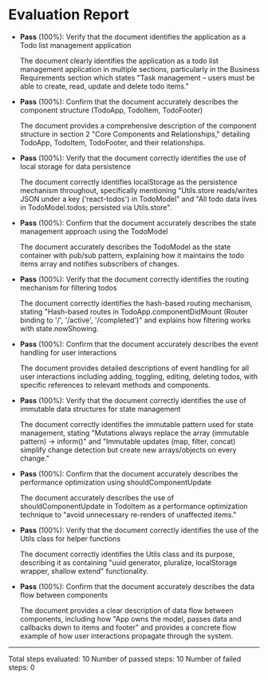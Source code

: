 # Evaluation Report

- **Pass** (100%): Verify that the document identifies the application as a Todo list management application
  
  The document clearly identifies the application as a todo list management application in multiple sections, particularly in the Business Requirements section which states "Task management – users must be able to create, read, update and delete todo items."

- **Pass** (100%): Confirm that the document accurately describes the component structure (TodoApp, TodoItem, TodoFooter)
  
  The document provides a comprehensive description of the component structure in section 2 "Core Components and Relationships," detailing TodoApp, TodoItem, TodoFooter, and their relationships.

- **Pass** (100%): Verify that the document correctly identifies the use of local storage for data persistence
  
  The document correctly identifies localStorage as the persistence mechanism throughout, specifically mentioning "Utils.store reads/writes JSON under a key ('react-todos') in TodoModel" and "All todo data lives in TodoModel.todos; persisted via Utils.store".

- **Pass** (100%): Confirm that the document accurately describes the state management approach using the TodoModel
  
  The document accurately describes the TodoModel as the state container with pub/sub pattern, explaining how it maintains the todo items array and notifies subscribers of changes.

- **Pass** (100%): Verify that the document correctly identifies the routing mechanism for filtering todos
  
  The document correctly identifies the hash-based routing mechanism, stating "Hash-based routes in TodoApp.componentDidMount (Router binding to '/', '/active', '/completed')" and explains how filtering works with state.nowShowing.

- **Pass** (100%): Confirm that the document accurately describes the event handling for user interactions
  
  The document provides detailed descriptions of event handling for all user interactions including adding, toggling, editing, deleting todos, with specific references to relevant methods and components.

- **Pass** (100%): Verify that the document correctly identifies the use of immutable data structures for state management
  
  The document correctly identifies the immutable pattern used for state management, stating "Mutations always replace the array (immutable pattern) → inform()" and "Immutable updates (map, filter, concat) simplify change detection but create new arrays/objects on every change."

- **Pass** (100%): Confirm that the document accurately describes the performance optimization using shouldComponentUpdate
  
  The document accurately describes the use of shouldComponentUpdate in TodoItem as a performance optimization technique to "avoid unnecessary re-renders of unaffected items."

- **Pass** (100%): Verify that the document correctly identifies the use of the Utils class for helper functions
  
  The document correctly identifies the Utils class and its purpose, describing it as containing "uuid generator, pluralize, localStorage wrapper, shallow extend" functionality.

- **Pass** (100%): Confirm that the document accurately describes the data flow between components
  
  The document provides a clear description of data flow between components, including how "App owns the model, passes data and callbacks down to items and footer" and provides a concrete flow example of how user interactions propagate through the system.

---

Total steps evaluated: 10
Number of passed steps: 10
Number of failed steps: 0